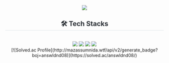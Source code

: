 <div align= "center">
    <img src="https://capsule-render.vercel.app/api?type=transparent&color=gradient&height=180&text=HI&animation=twinkling&fontColor=000000&fontSize=70" />
    </div>
    <div align= "center">
    <h2 style="border-bottom: 1px solid #d8dee4; color: #282d33;"> 🛠️ Tech Stacks </h2> <br> 
    <div style="margin: 0 auto; text-align: center;" align= "center"> <img src="https://img.shields.io/badge/Spring Boot-6DB33F?style=for-the-badge&logo=Spring Boot&logoColor=white">
          <img src="https://img.shields.io/badge/Java-007396?style=for-the-badge&logo=Java&logoColor=white">
          <img src="https://img.shields.io/badge/Python-3776AB?style=for-the-badge&logo=Python&logoColor=white">
          <img src="https://img.shields.io/badge/Docker-2496ED?style=for-the-badge&logo=Docker&logoColor=white">
          </div>
    [![Solved.ac Profile](http://mazassumnida.wtf/api/v2/generate_badge?boj=answldnd08)](https://solved.ac/answldnd08/)
    </div>
    
